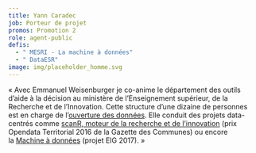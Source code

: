 ```yaml
---
title: Yann Caradec
job: Porteur de projet
promos: Promotion 2
role: agent-public
defis:
  - " MESRI - La machine à données"
  - " DataESR"
image: img/placeholder_homme.svg
---
```

« Avec Emmanuel Weisenburger je co-anime le département des outils d’aide à la décision au ministère de l’Enseignement supérieur, de la Recherche et de l’Innovation. Cette structure d’une dizaine de personnes est en charge de l’[ouverture des données](https://data.enseignementsup-recherche.gouv.fr/). Elle conduit des projets data-centrés comme [scanR, moteur de la recherche et de l’innovation](http://scanr.enseignementsup-recherche.gouv.fr/) (prix Opendata Territorial 2016 de la Gazette des Communes) ou encore la [Machine à données](https://github.com/eig-2017/the-magical-csv-merge-machine) (projet EIG 2017). »